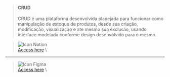 >#### CRUD
> CRUD é uma plataforma desenvolvida planejada para funcionar como manipulação de estoque de produtos, desde sua criação, modificação, visualização e ate mesmo sua exclusão, usando interface modelada conforme design desenvolvido para o mesmo.

> ![Icon Notion](https://img.shields.io/badge/Notion-000000?style=for-the-badge&logo=notion&logoColor=white)\
> [Access here](https://www.google.coms) \
---
> ![Icon Figma](https://img.shields.io/badge/Figma-000000?style=for-the-badge&logo=figma&logoColor=white)\
> [Access here](https://www.google.coms) \